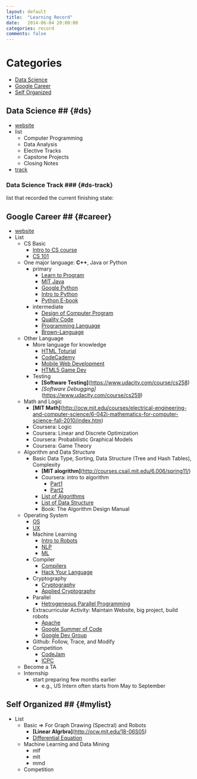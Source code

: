 ```yaml
---
layout: default
title:  "Learning Record"
date:   2014-06-04 20:00:00
categories: record
comments: false
---
```


# Categories #
- [Data Science](#ds)
- [Google Career](#career)
- [Self Organized](#mylist)

## Data Science ## {#ds}
- [website](https://www.mysliderule.com/learning-paths/data-analysis/learn/)
- list
    + Computer Programming
    + Data Analysis
    + Elective Tracks
    + Capstone Projects
    + Closing Notes
- [track](#ds-track)

### Data Science Track ### {#ds-track}
list that recorded the current finishing state:

## Google Career ## {#career}
- [website](https://buzzorange.com/techorange/2015/05/17/google-engineer-pack/)
- List
    + CS Basic
        * [Intro to CS course](https://www.udacity.com/course/cs101)
        * [CS 101](https://www.coursera.org/course/cs101)
    + One major language: **C++**, Java or Python
        * primary
            - [Learn to Program](https://www.coursera.org/course/programming1)
            - [MIT Java](http://ocw.mit.edu/courses/electrical-engineering-and-computer-science/6-092-introduction-to-programming-in-java-january-iap-2010/index.htm)
            - [Google Python](https://developers.google.com/edu/python/)
            - [Intro to Python](https://www.coursera.org/course/interactivepython)
            - [Python E-book](http://www.openbookproject.net/thinkcs/python/english2e/)
        * intermediate
            - [Design of Computer Program](https://www.udacity.com/course/cs212)
            - [Quality Code](https://www.coursera.org/course/programming2)
            - [Programming Language](https://www.coursera.org/course/proglang)
            - [Brown-Language](https://cs.brown.edu/courses/cs173/2012/OnLine/)
    + Other Language
        * More language for knowledge
            - [HTML Toturial](http://www.w3schools.com/)
            - [CodeCademy](http://www.codecademy.com/learn)
            - [Mobile Web Development](https://www.udacity.com/course/cs256)
            - [HTML5 Game Dev](https://www.udacity.com/course/cs255)
        * Testing
            - **[Software Testing]**(https://www.udacity.com/course/cs258)
            - *[Software Debugging]*(https://www.udacity.com/course/cs259)
    + Math and Logic
        * **[MIT Math]**(http://ocw.mit.edu/courses/electrical-engineering-and-computer-science/6-042j-mathematics-for-computer-science-fall-2010/index.htm)
        * Coursera: Logic
        * Coursera: Linear and Discrete Optimization
        * Coursera: Probabilistic Graphical Models
        * Coursera: Game Theory
    + Algorithm and Data Structure
        * Basic Data Type, Sorting, Data Structure (Tree and Hash Tables), Complexity
            - **[MIT alogrithm]**(http://courses.csail.mit.edu/6.006/spring11/)
            - Coursera: intro to algorithm
                + [Part1](https://www.coursera.org/course/algs4partI)
                + [Part2](https://www.coursera.org/course/algs4partII)
            - [List of Algorithms](https://en.wikipedia.org/wiki/List_of_algorithms)
            - [List of Data Structure](https://en.wikipedia.org/wiki/List_of_data_structures)
            - Book: The Algorithm Design Manual
    + Operating System
        * [OS](https://www.youtube.com/watch?v=XgQo4JkN4Bw&list=PL3289DD0D0F0CD4A3)
        * [UX](https://www.udacity.com/course/ud849)
        * Machine Learning
            - [Intro to Robots](https://see.stanford.edu/see/courseinfo.aspx?coll=86cc8662-f6e4-43c3-a1be-b30d1d179743)
            - [NLP](https://see.stanford.edu/see/courseinfo.aspx?coll=63480b48-8819-4efd-8412-263f1a472f5a)
            - [ML](https://see.stanford.edu/see/courseinfo.aspx?coll=348ca38a-3a6d-4052-937d-cb017338d7b1)
        * Compiler
            - [Compilers](https://www.coursera.org/course/compilers)
            - [Hack Your Language](https://www.google.com.tw/url?sa=t&rct=j&q=&esrc=s&source=web&cd=1&cad=rja&uact=8&ved=0CB4QFjAA&url=https%3A%2F%2Fsites.google.com%2Fa%2Fbodik.org%2Fcs164%2F&ei=sOVvVcr6LJPj8AWL4IHQCw&usg=AFQjCNFDnRWW4LSZoJ_mwAmSAQ-BKFz0kw&sig2=MZ3R_MmBc1FAYcLZ2ercGQ)
        * Cryptography
            - [Cryptography](https://www.coursera.org/course/crypto)
            - [Applied Cryptography](https://www.udacity.com/course/cs387)
        * Parallel
            - [Hetrogeneous Parallel Programming](https://www.coursera.org/course/hetero)
        * Extracurricular Activity: Maintain Website, big project, build robots
            - [Apache](https://projects.apache.org/)
            - [Google Summer of Code](https://projects.apache.org/)
            - [Google Dev Group](https://developers.google.com/)
        * Github: Follow, Trace, and Modify
        * Competition
            - [CodeJam](https://code.google.com/codejam/)
            - [ICPC](https://icpc.baylor.edu/)
    + Become a TA
    + Internship
        * start preparing few months earlier
            - e.g., US Intern often starts from May to September

## Self Organized ## {#mylist}
- List
    + Basic => For Graph Drawing (Spectral) and Robots
        * **[Linear Algrbra]**(http://ocw.mit.edu/18-06S05)
        * [Differential Equation](http://ocw.mit.edu/courses/mathematics/18-03-differential-equations-spring-2010/)
    + Machine Learning and Data Mining
        * mlf
        * mlt
        * mmd
    + Competition
    